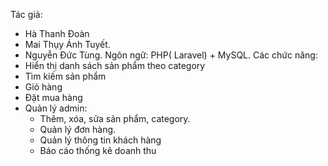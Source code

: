 Tác giả:
- Hà Thanh Đoàn
- Mai Thụy Ánh Tuyết.
- Nguyễn Đức Tùng.
Ngôn ngữ: PHP( Laravel) + MySQL.
Các chức năng:
- Hiển thị danh sách sản phẩm theo category
- Tìm kiếm sản phẩm
- Giỏ hàng
- Đặt mua hàng
- Quản lý admin:
  + Thêm, xóa, sửa sản phẩm, category.
  + Quản lý đơn hàng.
  + Quản lý thông tin khách hàng
  + Báo cáo thống kê doanh thu
  
